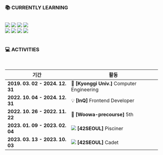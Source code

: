 ### 📚 CURRENTLY LEARNING
<br/>
<div>
  <img src="https://img.shields.io/badge/JavaScript-F7DF1E?style=flat-square&logo=javascript&logoColor=black"/>
  <img src="https://img.shields.io/badge/TypeScript-3178C6?style=flat-square&logo=typescript&logoColor=black"/>
  <img src="https://img.shields.io/badge/React-61DAFB?style=flat-square&logo=react&logoColor=black"/>
  <img src="https://img.shields.io/badge/React_Query-FF4154?style=flat-square&logo=reactquery&logoColor=black"/>
  <br/>
  <img src="https://img.shields.io/badge/HTML5-E34F26?style=flat-square&logo=html5&logoColor=black"/>
  <img src="https://img.shields.io/badge/CSS3-31572B6?style=flat-square&logo=css3&logoColor=black"/>
  <img src="https://img.shields.io/badge/Tailwind_CSS-06B6D4?style=flat-square&logo=tailwindcss&logoColor=black"/>
  <img src="https://img.shields.io/badge/Recoil-3578E5?style=flat-square&logo=recoil&logoColor=black"/>
</div>
<br/>

### 💻 ACTIVITIES
<br/>
  
|기간|활동|
|---|---|
|**2019. 03. 02 - 2024. 12. 31**|🏫 **[Kyonggi Univ.]** Computer Engineering|
|**2022. 10. 04 - 2024. 12. 31**|💡 **[InQ]** Frontend Developer|
|**2022. 10. 26 - 2022. 11. 22**|🌱 **[Woowa-precourse]** 5th|
|**2023. 01. 09 - 2023. 02. 04**|<img src="https://img.shields.io/badge/-FFFFFF?style=flat-square&logo=42&logoColor=black"/> **[42SEOUL]** Pisciner|
|**2023. 03. 13 - 2023. 10. 03**|<img src="https://img.shields.io/badge/-FFFFFF?style=flat-square&logo=42&logoColor=black"/> **[42SEOUL]** Cadet|
